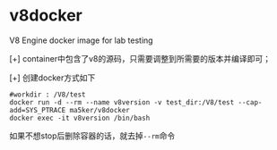 # v8docker
V8 Engine docker image for lab testing


[+] container中包含了v8的源码，只需要调整到所需要的版本并编译即可；

[+] 创建docker方式如下

```
#workdir : /V8/test
docker run -d --rm --name v8version -v test_dir:/V8/test --cap-add=SYS_PTRACE ma5ker/v8docker
docker exec -it v8version /bin/bash
```

如果不想stop后删除容器的话，就去掉`--rm`命令
